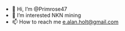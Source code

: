 - 👋 Hi, I’m @Primrose47
- 👀 I’m interested NKN mining
- 📫 How to reach me e.alan.holt@gmail.com

<!---
Primrose47/Primrose47 is a ✨ special ✨ repository because its `README.md` (this file) appears on your GitHub profile.
You can click the Preview link to take a look at your changes.
--->
